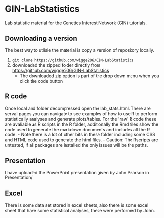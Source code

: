 # GIN-LabStatistics
Lab statistic material for the Genetics Interest Network (GIN) tutorials.

## Downloading a version
The best way to utlisie the material is copy a version of repository locally. 

1) `git clone https://github.com/wigge206/GIN-LabStatistics` 
2) downloaded the zipped folder directly from https://github.com/wigge206/GIN-LabStatistics
	- The downloaded zip option is part of the drop down menu when you click the code button

## R code	
Once local and folder decompressed open the lab_stats.html. There are serval pages you can navigate to see examples of how to use R to perform statistically analyses and generate plots/tables. 
For the 'raw' R code these are avaliable as R scripts in the R folder, additionally the Rmd files show the code used to generate the markdown documents and includes all the R code. 
	- Note there is a lot of other bits in these folder including some CSS and HTML code used to generate the html files.
	- Caution: The Rscripts are untested, if all packages are installed the only issues will be the paths.  

## Presentation
I have uploaded the PowerPoint presentation given by John Pearson in Presentation/

## Excel
There is some data set stored in excel sheets, also there is some excel sheet that have some statistical analyses, these were performed by John.
